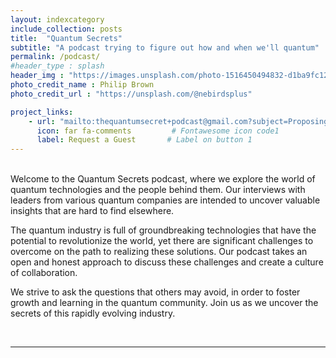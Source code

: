 ```yaml
---
layout: indexcategory
include_collection: posts
title:  "Quantum Secrets"
subtitle: "A podcast trying to figure out how and when we'll quantum"
permalink: /podcast/
#header_type : splash
header_img : "https://images.unsplash.com/photo-1516450494832-d1ba9fc12c74?ixlib=rb-4.0.3&ixid=MnwxMjA3fDB8MHxwaG90by1wYWdlfHx8fGVufDB8fHx8&auto=format&fit=crop&w=2532&q=80"
photo_credit_name : Philip Brown
photo_credit_url : "https://unsplash.com/@nebirdsplus"

project_links:
    - url: "mailto:thequantumsecret+podcast@gmail.com?subject=Proposing%20a%20guest..."
      icon: far fa-comments         # Fontawesome icon code1
      label: Request a Guest       # Label on button 1
---
```



<br>
Welcome to the Quantum Secrets podcast, where we explore the world of quantum technologies and the people behind them. Our interviews with leaders from various quantum companies are intended to uncover valuable insights that are hard to find elsewhere.

The quantum industry is full of groundbreaking technologies that have the potential to revolutionize the world, yet there are significant challenges to overcome on the path to realizing these solutions. Our podcast takes an open and honest approach to discuss these challenges and create a culture of collaboration.

We strive to ask the questions that others may avoid, in order to foster growth and learning in the quantum community. Join us as we uncover the secrets of this rapidly evolving industry.

<br>
<hr class="my-3">
<br>